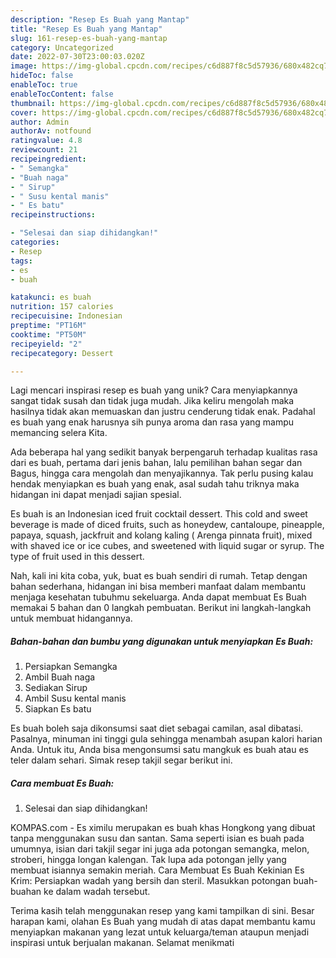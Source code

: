 ```yaml
---
description: "Resep Es Buah yang Mantap"
title: "Resep Es Buah yang Mantap"
slug: 161-resep-es-buah-yang-mantap
category: Uncategorized
date: 2022-07-30T23:00:03.020Z
image: https://img-global.cpcdn.com/recipes/c6d887f8c5d57936/680x482cq70/es-buah-foto-resep-utama.jpg
hideToc: false
enableToc: true
enableTocContent: false
thumbnail: https://img-global.cpcdn.com/recipes/c6d887f8c5d57936/680x482cq70/es-buah-foto-resep-utama.jpg
cover: https://img-global.cpcdn.com/recipes/c6d887f8c5d57936/680x482cq70/es-buah-foto-resep-utama.jpg
author: Admin
authorAv: notfound
ratingvalue: 4.8
reviewcount: 21
recipeingredient:
- " Semangka"
- "Buah naga"
- " Sirup"
- " Susu kental manis"
- " Es batu"
recipeinstructions:

- "Selesai dan siap dihidangkan!"
categories:
- Resep
tags:
- es
- buah

katakunci: es buah 
nutrition: 157 calories
recipecuisine: Indonesian
preptime: "PT16M"
cooktime: "PT50M"
recipeyield: "2"
recipecategory: Dessert

---
```





Lagi mencari inspirasi resep es buah yang unik? Cara menyiapkannya sangat tidak susah dan tidak juga mudah. Jika keliru mengolah maka hasilnya tidak akan memuaskan dan justru cenderung tidak enak. Padahal es buah yang enak harusnya sih punya aroma dan rasa yang mampu memancing selera Kita.





Ada beberapa hal yang sedikit banyak berpengaruh terhadap kualitas rasa dari es buah, pertama dari jenis bahan, lalu pemilihan bahan segar dan Bagus, hingga cara mengolah dan menyajikannya. Tak perlu pusing kalau hendak menyiapkan es buah yang enak,      asal sudah tahu triknya maka hidangan ini dapat menjadi sajian spesial.














Es buah is an Indonesian iced fruit cocktail dessert. This cold and sweet beverage is made of diced fruits, such as honeydew, cantaloupe, pineapple, papaya, squash, jackfruit and kolang kaling ( Arenga pinnata fruit), mixed with shaved ice or ice cubes, and sweetened with liquid sugar or syrup. The type of fruit used in this dessert.






Nah, kali ini kita coba, yuk, buat es buah sendiri di rumah. Tetap dengan bahan sederhana, hidangan ini bisa memberi manfaat dalam membantu menjaga kesehatan tubuhmu sekeluarga. Anda dapat membuat Es Buah memakai 5 bahan dan 0 langkah pembuatan. Berikut ini langkah-langkah untuk membuat hidangannya.

<!--inarticleads1-->

##### Bahan-bahan dan bumbu yang digunakan untuk menyiapkan Es Buah:

1. Persiapkan  Semangka
1. Ambil Buah naga
1. Sediakan  Sirup
1. Ambil  Susu kental manis
1. Siapkan  Es batu


Es buah boleh saja dikonsumsi saat diet sebagai camilan, asal dibatasi. Pasalnya, minuman ini tinggi gula sehingga menambah asupan kalori harian Anda. Untuk itu, Anda bisa mengonsumsi satu mangkuk es buah atau es teler dalam sehari. Simak resep takjil segar berikut ini. 

<!--inarticleads2-->

##### Cara membuat Es Buah:


1. Selesai dan siap dihidangkan!

KOMPAS.com - Es ximilu merupakan es buah khas Hongkong yang dibuat tanpa menggunakan susu dan santan. Sama seperti isian es buah pada umumnya, isian dari takjil segar ini juga ada potongan semangka, melon, stroberi, hingga longan kalengan. Tak lupa ada potongan jelly yang membuat isiannya semakin meriah. Cara Membuat Es Buah Kekinian Es Krim: Persiapkan wadah yang bersih dan steril. Masukkan potongan buah-buahan ke dalam wadah tersebut. 

Terima kasih telah menggunakan resep yang kami tampilkan di sini. Besar harapan kami, olahan Es Buah yang mudah di atas dapat membantu kamu menyiapkan makanan yang lezat untuk keluarga/teman ataupun menjadi inspirasi untuk berjualan makanan. Selamat menikmati
